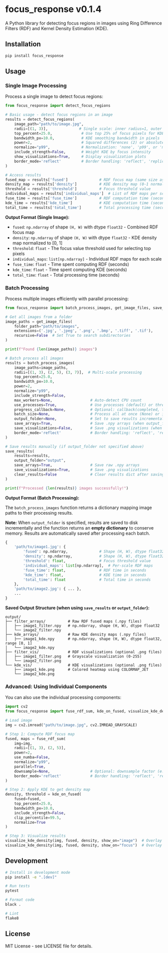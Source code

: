 # focus_response v0.1.4

A Python library for detecting focus regions in images using Ring Difference Filters (RDF) and Kernel Density Estimation (KDE).

## Installation

```bash
pip install focus_response
```

## Usage

### Single Image Processing

Process a single image to detect focus regions:

```python
from focus_response import detect_focus_regions

# Basic usage - detect focus regions in an image
results = detect_focus_regions(
    image_path="path/to/image.jpg",
    radii=[(1, 3)],              # Single scale: inner radius=1, outer radius=3
    top_percent=25.0,             # Use top 25% of focus pixels for KDE
    bandwidth_px=10.0,            # KDE smoothing bandwidth in pixels
    power=2,                      # Squared differences (2) or absolute (1)
    normalize="p99",              # Normalization: 'none', 'p99', or 'mad'
    include_strength=False,       # Weight KDE by focus intensity
    show_visualizations=True,     # Display visualization plots
    border_mode='reflect'         # Border handling: 'reflect', 'replicate', 'constant'
)

# Access results
fused_map = results['fused']              # RDF focus map (same size as input)
density_map = results['density']          # KDE density map (0-1 normalized)
threshold = results['threshold']          # Focus threshold value
individual_maps = results['individual_maps']  # List of RDF maps per scale
fuse_time = results['fuse_time']          # RDF computation time (seconds)
kde_time = results['kde_time']            # KDE computation time (seconds)
total_time = results['total_time']        # Total processing time (seconds)
```

**Output Format (Single Image):**
- `fused`: `np.ndarray` of shape `(H, W)` with dtype `float32` - Combined RDF focus map
- `density`: `np.ndarray` of shape `(H, W)` with dtype `float32` - KDE density map normalized to [0, 1]
- `threshold`: `float` - The focus value threshold used for selecting top pixels
- `individual_maps`: `list[np.ndarray]` - Individual RDF maps for each scale
- `fuse_time`: `float` - Time spent computing RDF (seconds)
- `kde_time`: `float` - Time spent computing KDE (seconds)
- `total_time`: `float` - Total processing time (seconds)

### Batch Processing

Process multiple images efficiently with parallel processing:

```python
from focus_response import batch_process_images, get_image_files, save_results

# Get all images from a folder
image_paths = get_image_files(
    folder_path="path/to/images",
    extensions=('.jpg', '.jpeg', '.png', '.bmp', '.tiff', '.tif'),
    recursive=False  # Set True to search subdirectories
)

print(f"Found {len(image_paths)} images")

# Batch process all images
results = batch_process_images(
    image_paths=image_paths,
    radii=[(1, 3), (2, 5), (3, 7)],  # Multi-scale processing
    top_percent=25.0,
    bandwidth_px=10.0,
    power=2,
    normalize="p99",
    include_strength=False,
    max_workers=None,                 # Auto-detect CPU count
    use_processes=True,               # Use processes (default) or threads (False)
    progress_callback=None,           # Optional: callback(completed, total, path)
    batch_size=None,                  # Process all at once (None) or in batches
    output_folder=None,               # Set to save results incrementally (returns empty dict)
    save_arrays=True,                 # Save .npy arrays (when output_folder is set)
    save_visualizations=False,        # Save .png visualizations (when output_folder is set)
    border_mode='reflect'             # Border handling: 'reflect', 'replicate', 'constant'
)

# Save results manually (if output_folder not specified above)
save_results(
    results=results,
    output_folder="output",
    save_arrays=True,                 # Save raw .npy arrays
    save_visualizations=True,         # Save .png visualizations
    clear_results=False               # Clear results dict after saving to free memory
)

print(f"Processed {len(results)} images successfully!")
```

**Output Format (Batch Processing):**

The `batch_process_images` function returns a dictionary mapping image paths to their processing results.

**Note:** When `output_folder` is specified, results are saved to disk incrementally and the function returns an **empty dictionary** to conserve memory. Results are automatically saved after processing each batch.
```python
{
    'path/to/image1.jpg': {
        'fused': np.ndarray,              # Shape (H, W), dtype float32
        'density': np.ndarray,            # Shape (H, W), dtype float32, range [0, 1]
        'threshold': float,               # Focus threshold value
        'individual_maps': list[np.ndarray],  # Per-scale RDF maps
        'fuse_time': float,               # RDF time in seconds
        'kde_time': float,                # KDE time in seconds
        'total_time': float               # Total time in seconds
    },
    'path/to/image2.jpg': { ... },
    ...
}
```

**Saved Output Structure (when using `save_results` or `output_folder`):**
```
output/
├── filter_arrays/          # Raw RDF fused maps (.npy files)
│   ├── image1_filter.npy   # np.ndarray, shape (H, W), dtype float32
│   └── image2_filter.npy
├── kde_arrays/             # Raw KDE density maps (.npy files)
│   ├── image1_kde.npy      # np.ndarray, shape (H, W), dtype float32, range [0, 1]
│   └── image2_kde.npy
├── filter_vis/             # RDF visualizations (optional .png files)
│   ├── image1_filter.png   # Grayscale visualization (0-255)
│   └── image2_filter.png
└── kde_vis/                # KDE visualizations (optional .png files)
    ├── image1_kde.png      # Colored heatmap using COLORMAP_JET
    └── image2_kde.png
```

### Advanced: Using Individual Components

You can also use the individual processing components:

```python
import cv2
from focus_response import fuse_rdf_sum, kde_on_fused, visualize_kde_density

# Load image
img = cv2.imread("path/to/image.jpg", cv2.IMREAD_GRAYSCALE)

# Step 1: Compute RDF focus map
fused, maps = fuse_rdf_sum(
    img=img,
    radii=[(1, 3), (2, 5)],
    power=2,
    use_numba=False,
    normalize="p99",
    parallel=True,
    downsample=None,                  # Optional: downsample factor (e.g., 2 or 4) for large images
    border_mode='reflect'             # Border handling: 'reflect', 'replicate', 'constant'
)

# Step 2: Apply KDE to get density map
density, threshold = kde_on_fused(
    fused=fused,
    top_percent=25.0,
    bandwidth_px=10.0,
    include_strength=False,
    clip_percentile=99.5,
    normalize=True
)

# Step 3: Visualize results
visualize_kde_density(img, fused, density, show_on="image")  # Overlay on original
visualize_kde_density(img, fused, density, show_on="focus")  # Overlay on focus map
```

## Development

```bash
# Install in development mode
pip install -e ".[dev]"

# Run tests
pytest

# Format code
black .

# Lint
flake8
```

## License

MIT License - see LICENSE file for details.
